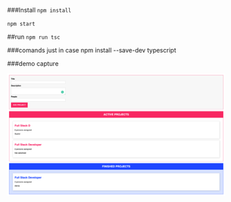 
###Install
`npm install`

`npm start`

##run
`npm run tsc`

###comands just in case
npm install --save-dev typescript

###demo capture

![image](capture.png)
